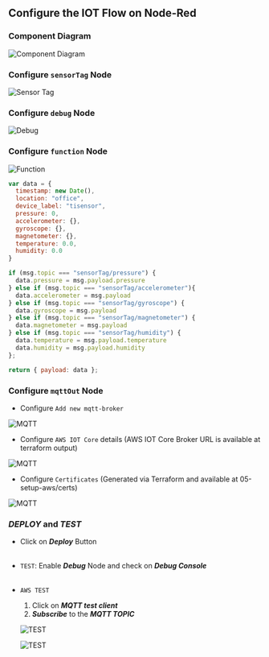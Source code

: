 ## Configure the IOT Flow on Node-Red 

### Component Diagram

![Component Diagram](./pics/01-Component-Diagram.png)


### Configure `sensorTag` Node
![Sensor Tag](./pics/02-sensorTag.png)


### Configure `debug` Node
![Debug](./pics/03-debug.png)


### Configure `function` Node
![Function](./pics/04-function.png)

```js
var data = {
  timestamp: new Date(),
  location: "office",
  device_label: "tisensor",
  pressure: 0,
  accelerometer: {},
  gyroscope: {},
  magnetometer: {},
  temperature: 0.0,
  humidity: 0.0
}

if (msg.topic === "sensorTag/pressure") {
  data.pressure = msg.payload.pressure
} else if (msg.topic === "sensorTag/accelerometer"){
  data.accelerometer = msg.payload
} else if (msg.topic === "sensorTag/gyroscope") {
  data.gyroscope = msg.payload
} else if (msg.topic === "sensorTag/magnetometer") {
  data.magnetometer = msg.payload
} else if (msg.topic === "sensorTag/humidity") {
  data.temperature = msg.payload.temperature
  data.humidity = msg.payload.humidity
};

return { payload: data };
```

### Configure `mqttOut` Node
- Configure `Add new mqtt-broker`

![MQTT](./pics/05-01-mqttout.png)

- Configure `AWS IOT Core` details (AWS IOT Core Broker URL is available at terraform output)

![MQTT](./pics/05-02-mqttout.png)

- Configure `Certificates` (Generated via Terraform and available at 05-setup-aws/certs)

![MQTT](./pics/05-03-mqttout.png)

### ***DEPLOY*** and ***TEST***
- Click on ***Deploy*** Button
<br><br>

- `TEST`: Enable ***Debug*** Node and check on ***Debug Console***
  <br><br>

- `AWS TEST`
  1. Click on ***MQTT test client***
  2. ***Subscribe*** to the ***MQTT TOPIC***
  
  ![TEST](./pics/06-01-test.png)  

  ![TEST](./pics/06-02-test.png) 

    


